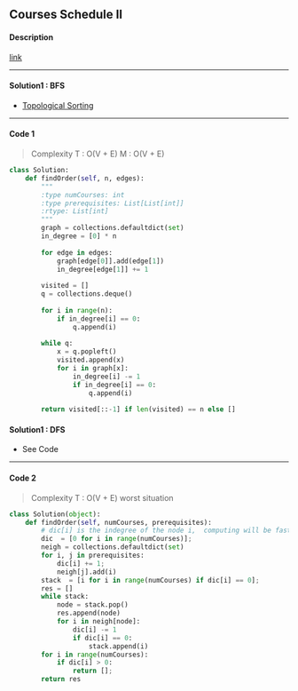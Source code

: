 ## Courses Schedule II

#### Description

[link](https://leetcode.com/problems/course-schedule-ii/)

---

#### Solution1 : BFS

- [Topological Sorting](https://www.youtube.com/watch?v=ddTC4Zovtbc#action=share)

---

#### Code 1

> Complexity  T : O(V + E)   M : O(V + E)

```python
class Solution:
    def findOrder(self, n, edges):
        """
        :type numCourses: int
        :type prerequisites: List[List[int]]
        :rtype: List[int]
        """
        graph = collections.defaultdict(set)
        in_degree = [0] * n
        
        for edge in edges:
            graph[edge[0]].add(edge[1])
            in_degree[edge[1]] += 1
        
        visited = []
        q = collections.deque()
        
        for i in range(n):
            if in_degree[i] == 0:
                q.append(i)
        
        while q:
            x = q.popleft()
            visited.append(x)
            for i in graph[x]:
                in_degree[i] -= 1
                if in_degree[i] == 0:
                    q.append(i)
        
        return visited[::-1] if len(visited) == n else []
```

#### Solution1 : DFS

- See Code

---

#### Code 2

> Complexity  T : O(V + E) worst situation

```python
class Solution(object):
    def findOrder(self, numCourses, prerequisites):
        # dic[i] is the indegree of the node i,  computing will be faster
        dic  = [0 for i in range(numCourses)];
        neigh = collections.defaultdict(set)
        for i, j in prerequisites:
            dic[i] += 1;
            neigh[j].add(i)
        stack  = [i for i in range(numCourses) if dic[i] == 0];
        res = []
        while stack:
            node = stack.pop()
            res.append(node)
            for i in neigh[node]:
                dic[i] -= 1
                if dic[i] == 0:
                    stack.append(i)
        for i in range(numCourses):
            if dic[i] > 0:
                return [];
        return res
```
